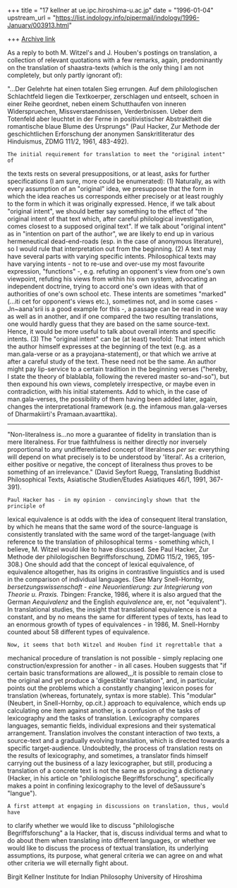 +++
title = "17 kellner at ue.ipc.hiroshima-u.ac.jp"
date = "1996-01-04"
upstream_url = "https://list.indology.info/pipermail/indology/1996-January/003913.html"

+++
[Archive link](https://list.indology.info/pipermail/indology/1996-January/003913.html)

As a reply to both M. Witzel's and J. Houben's postings on translation, a
collection of relevant quotations with a few remarks, again, predominantly
on the translation of shaastra-texts (which is the only thing I am not
completely, but only partly ignorant of): 

"...Der Gelehrte hat einen totalen Sieg errungen. Auf dem philologischen
Schlachtfeld liegen die Textkoerper, zerschlagen und entseelt, schoen in
einer Reihe geordnet, neben einem Schutthaufen von inneren Widerspruechen,
Missverstaendnissen, Verderbnissen. Ueber dem Totenfeld aber leuchtet in der
Ferne in positivistischer Abstraktheit die romantische blaue Blume des
Ursprungs" (Paul Hacker, Zur Methode der geschichtlichen Erforschung der
anonymen Sanskritliteratur des Hinduismus, ZDMG 111/2, 1961, 483-492). 

	The initial requirement for translation to meet the "original intent" of
the texts rests on several presuppositions, or at least, asks for further
specifications (I am sure, more could be enumerated): 
(1)	Naturally, as with every assumption of an "original" idea, we presuppose
that the form in which the idea reaches us corresponds either precisely or
at least roughly to the form in which it was originally expressed. Hence, if
we talk about "original intent", we should better say something to the
effect of "the original intent of that text which, after careful
philological investigation, comes closest to a supposed original text". If
we talk about "original intent" as in "intention on part of the author", we
are likely to end up in various hermeneutical dead-end-roads (esp. in the
case of anonymous literature), so I would rule that interpretation out from
the beginning. 
(2)	A text may have several parts with varying specific intents.
Philosophical texts may have varying intents - not to re-use and over-use my
most favourite expression, "functions" -, e.g. refuting an opponent's view
from one's own viewpoint, refuting his views from within his own system,
advocating an independent doctrine, trying to accord one's own ideas with
that of authorities of one's own school etc. These intents are sometimes
"marked" (...iti cet for opponent's views etc.), sometimes not, and in some
cases - Jn~aana'srii is a good example for this -, a passage can be read in
one way as well as in another, and if one compared the two resulting
translations, one would hardly guess that they are based on the same
source-text. Hence, it would be more useful to talk about overall intents
and specific intents. 
(3)	The "original intent" can be (at least) twofold: That intent which the
author himself expresses at the beginning of the text (e.g. as a
man.gala-verse or as a prayojana-statement), or that which we arrive at
after a careful study of the text. These need not be the same. An author
might pay lip-service to a certain tradition in the beginning verses
("hereby, I state the theory of blablabla, following the revered master
so-and-so"), but then expound his own views, completely irrespective, or
maybe even in contradiction, with his initial statements. Add to which, in
the case of man.gala-verses, the possibility of them having been added
later, again, changes the interpretational framework (e.g. the infamous
man.gala-verses of Dharmakiirti's Pramaan.avaarttika). 

--------

"Non-literalness is...no more a guarantee of fidelity in translation than is
mere literalness. For true faithfulness is neither directly nor inversely
proportional to any undifferentiated concept of literalness _per se_:
everything will depend on what precisely is to be understood by 'literal'.
As a criterion, either positive or negative, the concept of literalness thus
proves to be something of an irrelevance." (David Seyfort Ruegg, Translating
Buddhist Philosophical Texts, Asiatische Studien/Etudes Asiatiques 46/1,
1991, 367-391). 

	Paul Hacker has - in my opinion - convincingly shown that the principle of
lexical equivalence is at odds with the idea of consequent literal
translation, by which he means that the same word of the source-language is
consistently translated with the same word of the target-language (with
reference to the translation of philosophical terms - something which, I
believe, M. Witzel would like to have discussed. See Paul Hacker, Zur
Methode der philologischen Begriffsforschung, ZDMG 115/2, 1965, 195-308.) 
	One should add that the concept of lexical equivalence, of equivalence
altogether, has its origins in contrastive linguistics and is used in the
comparison of individual languages. (See Mary Snell-Hornby,
*bersetzungswissenschaft - eine Neuorientierung: zur Integrierung von
Theorie u. Praxis. T*bingen: Francke, 1986, where it is also argued that the
German _Aequivalenz_ and the English _equivalence_ are, er, not
"equivalent"). In translational studies, the insight that translational
equivalence is not a constant, and by no means the same for different types
of texts, has lead to an enormous growth of types of equivalences - in 1986,
M. Snell-Hornby counted about 58 different types of equivalence. 

	Now, it seems that both Witzel and Houben find it regrettable that a
mechanical procedure of translation is not possible - simply replacing one
construction/expression for another - in all cases. Houben suggests that "if
certain basic transformations are allowed,,,it is possible to remain close
to the original and yet produce a 'digestible' translation", and, in
particular, points out the problems which a constantly changing lexicon
poses for translation (whereas, fortunately, syntax is more stable). 
        This "modular" (Neubert, in Snell-Hornby, op.cit.) approach to
equivalence, which ends up calculating one item against another, is a
confusion of the tasks of lexicography and the tasks of translation.
Lexicography compares languages, semantic fields, individual expresions and
their systematical arrangement. Translation involves the constant
interaction of two texts, a source-text and a gradually evolving
translation, which is directed towards a specific target-audience.
Undoubtedly, the process of translation rests on the results of
lexicography, and sometimes, a translator finds himself carrying out the
business of a lazy lexicographer, but still, producing a translation of a
concrete text is not the same as producing a dictionary (Hacker, in his
article on "philologische Begriffsforschung", specifically makes a point in
confining lexicography to the level of deSaussure's "langue"). 

	A first attempt at engaging in discussions on translation, thus, would have
to clarify whether we would like to discuss "philologische
Begriffsforschung" a la Hacker, that is, discuss individual terms and what
to do about them when translating into different languages, or whether we
would like to discuss the process of textual translation, its underlying
assumptions, its purpose, what general criteria we can agree on and what
other criteria we will eternally fight about. 


Birgit Kellner
Institute for Indian Philosophy
University of Hiroshima







